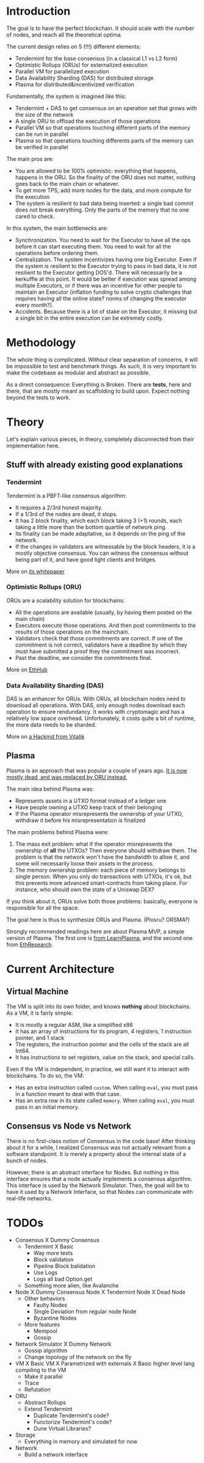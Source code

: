 # Introduction

The goal is to have the perfect blockchain. It should scale with the number of nodes, and reach all the theoretical optima.

The current design relies on 5 (!!!) different elements:
- Tendermint for the base consensus (in a classical L1 vs L2 form)
- Optimistic Rollups (ORUs) for externalized execution
- Parallel VM for parallelized execution
- Data Availability Sharding (DAS) for distributed storage
- Plasma for distributed&incentivized verification

Fundamentally, the system is imagined like this:
- Tendermint + DAS to get consensus on an operation set that grows with the size of the network
- A single ORU to offload the execution of those operations
- Parallel VM so that operations touching different parts of the memory can be run in parallel
- Plasma so that operations touching differents parts of the memory can be verified in parallel

The main pros are:
- You are allowed to be 100% optimistic: everything that happens, happens in the ORU. So the finality of the ORU does not matter, nothing goes back to the main chain or whatever.
- To get more TPS, add more nodes for the data, and more compute for the execution
- The system is resilient to bad data being inserted: a single bad commit does not break everything. Only the parts of the memory that no one cared to check.

In this system, the main bottlenecks are:
- Synchronization. You need to wait for the Executor to have all the ops before it can start executing them. You need to wait for all the operations before ordering them.
- Centralization. The system incentivizes having one big Executor. Even if the system is resilient to the Executor trying to pass in bad data, it is not resilient to the Executor getting DOS'd. There will necessarily be a kerkuffle at this point. It would be better if execution was spread among multiple Executors, or if there was an incentive for other people to maintain an Executor (inflation funding to solve crypto challenges that requires having all the online state? norms of changing the executor every month?).
- Accidents. Because there is a lot of stake on the Executor, it missing but a single bit in the entire execution can be extremely costly.

# Methodology

The whole thing is complicated.
Without clear separation of concerns, it will be impossible to test and benchmark things.
As such, it is very important to make the codebase as modular and abstract as possible.

As a direct consequence: Everything is Broken.
There are **tests**, here and there, that are mostly meant as scaffolding to build upon. Expect nothing beyond the tests to work.

# Theory

Let's explain various pieces, in theory, completely disconnected from their implementation here.

## Stuff with already existing good explanations

### Tendermint

Tendermint is a PBFT-like consensus algorithm:
- It requires a 2/3rd honest majority.
- If a 1/3rd of the nodes are dead, it stops.
- It has 2 block finality, which each block taking 3 (+1) rounds, each taking a little more than the bottom quartile of network ping.
- Its finality can be made adaptative, so it depends on the ping of the network.
- If the changes in validators are witnessable by the block headers, it is a mostly objective consensus. You can witness the consensus without being part of it, and have good light clients and bridges.

More on [its whitepaper](https://tendermint.com/static/docs/tendermint.pdf)

### Optimistic Rollups (ORU)

ORUs are a scalability solution for blockchains:
- All the operations are available (usually, by having them posted on the main chain)
- Executors execute those operations. And then post commitments to the results of those operations on the mainchain.
- Validators check that those commitments are correct. If one of the commitment is not correct, validators have a deadline by which they must have submitted a proof they the commitment was incorrect.
- Past the deadline, we consider the commitments final.

More on [EthHub](https://docs.ethhub.io/ethereum-roadmap/layer-2-scaling/optimistic_rollups/)

### Data Availability Sharding (DAS)

DAS is an enhancer for ORUs. With ORUs, all blockchain nodes need to download all operations. With DAS, only enough nodes download each operation to ensure rendundancy.
It works with cryptomagic and has a relatively low space overhead. Unfortunately, it costs quite a bit of runtime, the more data needs to be sharded.

More on [a Hackmd from Vitalik](https://hackmd.io/@vbuterin/sharding_proposal)

## Plasma

Plasma is an approach that was popular a couple of years ago. [It is now mostly dead, and was replaced by ORU instead.](https://cointelegraph.com/news/did-ethereum-silently-give-up-on-plasma)

The main idea behind Plasma was:
- Represents assets in a UTXO format instead of a ledger one
- Have people owning a UTXO keep track of their belonging
- If the Plasma operator misrepresents the ownership of your UTXO, withdraw it before his misrepresentation is finalized

The main problems behind Plasma were:
1. The mass exit problem: what if the operator misrepresents the ownership of **all** the UTXOs? Then everyone should withdraw them. The problem is that the network won't have the bandwidth to allow it, and some will necessarily loose their assets in the process.
2. The memory ownership problem: each piece of memory belongs to single person. When you only do transactions with UTXOs, it's ok, but this prevents more advanced smart-contracts from taking place. For instance, who should own the state of a Uniswap DEX?

If you think about it, ORUs solve both those problems: basically, everyone is responsible for all the space.

The goal here is thus to synthesize ORUs and Plasma. (Plosru? ORSMA?)

Strongly recommended readings here are about Plasma MVP, a simple version of Plasma. The first one is [from LearnPlasma](https://www.learnplasma.org/en/learn/mvp.html), and the second one from [EthResearch](https://ethresear.ch/t/minimal-viable-plasma/426).


# Current Architecture

## Virtual Machine
The VM is split into its own folder, and knows **nothing** about blockchains. As a VM, it is fairly simple:
- It is mostly a regular ASM, like a simplified x86
- It has an array of instructions for its program, 4 registers, 1 instruction pointer, and 1 stack
- The registers, the instruction pointer and the cells of the stack are all Int64.
- It has instructions to set registers, value on the stack, and special calls.

Even if the VM is independent, in practice, we still want it to interact with blockchains. To do so, the VM:
- Has an extra instruction called `custom`. When calling `eval`, you must pass in a function meant to deal with that case.
- Has an extra row in its state called `memory`. When calling `eval`, you must pass in an initial memory.

## Consensus vs Node vs Network

There is no first-class notion of Consensus in the code base! After thinking about it for a while, I realized Consensus was not actually relevant from a software standpoint. It is merely a property about the internal state of a bunch of nodes.

However, there is an abstract interface for Nodes. But nothing in this interface ensures that a node actually implements a consensus algorithm.
This interface is used by the Network Simulator.
Then, the goal will be to have it used by a Network Interface, so that Nodes can communicate with real-life networks.

# TODOs

- Consensus
  X Dummy Consensus
  - Tendermint
    X Basic
    - Way more tests
    - Block validation
    - Pipeline Block balidation
    - Use Logs
    - Logs all bad Option.get
  - Something more alien, like Avalanche
- Node
  X Dummy Consensus Node
  X Tendermint Node
  X Dead Node
  - Other behaviors
    - Faulty Nodes
    - Single Deviation from regular node Node
    - Byzantine Nodes
  - More features
    - Mempool
    - Gossip
- Network Simulator
  X Dummy Network
  - Gossip algorithm
  - Change topology of the network on the fly
- VM
  X Basic VM
  X Parametrized with externals
  X Basic higher level lang compiling to the VM
  - Make it parallel
  - Trace
  - Refutation
- ORU
  - Abstract Rollups
  - Extend Tendermint
    - Duplicate Tendermint's code?
    - Functorize Tendermint's code?
    - Dune Virtual Libraries?
- Storage
  - Everything in memory and simulated for now
- Network
  - Build a network interface
